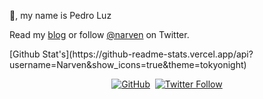 👋️, my name is Pedro Luz

Read my [blog](https://pedromsluz.com) or follow [@narven](https://twitter.com/narven) on Twitter.

<p>
[Github Stat's](https://github-readme-stats.vercel.app/api?username=Narven&show_icons=true&theme=tokyonight)
</p>

<p align="center">
	<a href="https://github.com/narven"><img src="https://img.shields.io/github/followers/narven?label=narven&style=social" alt="GitHub"></a>&nbsp;
	<a href="https://twitter.com/narven"><img alt="Twitter Follow" src="https://img.shields.io/twitter/follow/narven?style=social"></a>
</p>
